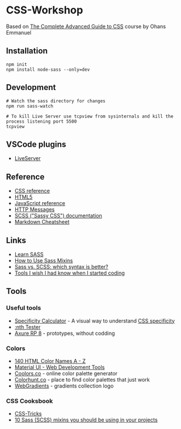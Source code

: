 # CSS-Workshop
Based on [The Complete Advanced Guide to CSS](https://www.educative.io/collection/5191711974227968/5641332169113600) course by Ohans Emmanuel

## Installation
    npm init
    npm install node-sass --only=dev

## Development
    # Watch the sass directory for changes
    npm run sass-watch

    # To kill Live Server use tcpview from sysinternals and kill the process listening port 5500
    tcpview

## VSCode plugins
- [LiveServer](ttps://marketplace.visualstudio.com/items?itemName=ritwickdey.LiveServer)

## Reference
- [CSS reference](https://developer.mozilla.org/en-US/docs/Web/CSS/Reference)
- [HTML5](https://developer.mozilla.org/en-US/docs/Web/Guide/HTML/HTML5)
- [JavaScript reference](https://developer.mozilla.org/bm/docs/Web/JavaScript/Reference)
- [HTTP Messages](https://www.w3schools.com/tags/ref_httpmessages.asp)
- [SCSS ("Sassy CSS") documentation](https://sass-lang.com/documentation/)
- [Markdown Cheatsheet](https://github.com/adam-p/markdown-here/wiki/Markdown-Cheatsheet)

## Links
- [Learn SASS](https://sass-lang.com/guide)
- [How to Use Sass Mixins](https://scotch.io/tutorials/how-to-use-sass-mixins)
- [Sass vs. SCSS: which syntax is better?](http://thesassway.com/editorial/sass-vs-scss-which-syntax-is-better)
- [Tools I wish I had know when I started coding](https://medium.freecodecamp.org/tools-i-wish-i-had-known-about-when-i-started-coding-57849efd9248)

## Tools

### Useful tools
- [Specificity Calculator](https://specificity.keegan.st/) - A visual way to understand [CSS specificity](https://www.w3.org/TR/selectors-3/#specificity)
- [:nth Tester](https://css-tricks.com/examples/nth-child-tester/#)
- [Axure RP 8](https://www.axure.com) - prototypes, without codding

### Colors
- [140 HTML Color Names A - Z](http://www.html-color-names.com/)
- [Material UI - Web Development Tools](https://www.materialui.co/)
- [Coolors.co](https://coolors.co/) - online color palette generator
- [Colorhunt.co](http://colorhunt.co/) - place to find color palettes that just work
- [WebGradients](https://webgradients.com/) - gradients collection logo

### CSS Cooksbook
- [CSS-Tricks](https://css-tricks.com/)
- [10 Sass (SCSS) mixins you should be using in your projects](https://engageinteractive.co.uk/blog/top-10-scss-mixins)
